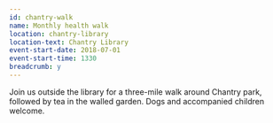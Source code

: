 ```yaml
---
id: chantry-walk
name: Monthly health walk
location: chantry-library
location-text: Chantry Library
event-start-date: 2018-07-01
event-start-time: 1330
breadcrumb: y
---
```


Join us outside the library for a three-mile walk around Chantry park, followed by tea in the walled garden. Dogs and accompanied children welcome.
